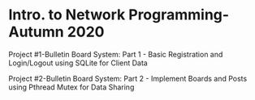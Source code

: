 # Intro. to Network Programming-Autumn 2020
Project #1-Bulletin Board System: Part 1 - Basic Registration and Login/Logout using SQLite for Client Data

Project #2-Bulletin Board System: Part 2 - Implement Boards and Posts using Pthread Mutex for Data Sharing
